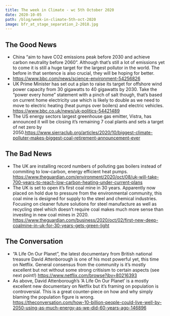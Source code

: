 ```yaml
---
title: The week in Climate - wc 5th October 2020
date: 2020-10-05
path: /blog/week-in-climate-5th-oct-2020
image: bfr_at_stage_separation_2-2018.jpg
---
```

## The Good News
* China “aim to have CO2 emissions peak before 2030 and achieve carbon neutrality before 2060”. Although that’s still a lot of emissions yet to come it is still a huge target for the largest pollutor in the world. The before in that sentence is also crucial, they will be hoping for better.
* https://www.bbc.com/news/science-environment-54256826
* UK Prime Minister has set out a plan to raise its target for offshore wind power capacity from 30 gigawatts to 40 gigawatts by 2030. Take the “power every home” statement with a pinch of salt though, that’s based on current home electricity use which is likely to double as we need to move to electric heating (heat pumps over boilers) and electric vehicles.
https://www.bbc.co.uk/news/uk-politics-54421489
* The US energy sectors largest greenhouse gas emitter, Vistra, has announced it will be closing it’s remaining 7 coal plants and sets a target of net zero by 2050.https://www.sierraclub.org/articles/2020/10/biggest-climate-polluter-makes-biggest-coal-retirement-announcement-ever

## The Bad News
* The UK are installing record numbers of polluting gas boilers instead of commiting to low-carbon, energy efficient heat pumps.
https://www.theguardian.com/environment/2020/oct/08/uk-will-take-700-years-to-reach-low-carbon-heating-under-current-plans
* The UK is set to open it’s first coal mine in 30 years. Apparently now placed on hold due to pressure from the environmental community, this coal mine is designed for supply to the steel and chemical industries. Focusing on cleaner future solutions for steel manufacture as well as recycling steel which doesn’t require coal makes much more sense than investing in new coal mines in 2020.
https://www.theguardian.com/business/2020/oct/02/first-new-deep-coalmine-in-uk-for-30-years-gets-green-light


## The Conversation
* “A Life On Our Planet”, the latest documentary from British national treasure David Attenborough is one of his most powerful yet, this time on Netflix. General consensus from the community is it’s mostly excellent but not without some strong critisism to certain aspects (see next point!)
https://www.netflix.com/browse?jbv=80216393
* As above, David Attenborough’s ‘A Life On Our Planet’ is a mostly excellent new documentary on Netflix but it’s framing on population is controversial. This is a great counter-piece on how and why simply blaming the population figure is wrong.
 https://theconversation.com/how-10-billion-people-could-live-well-by-2050-using-as-much-energy-as-we-did-60-years-ago-146896